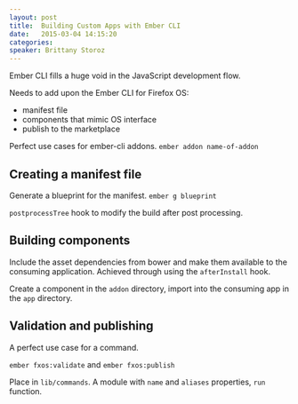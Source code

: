 ```yaml
---
layout: post
title:  Building Custom Apps with Ember CLI
date:   2015-03-04 14:15:20
categories:
speaker: Brittany Storoz
---
```


Ember CLI fills a huge void in the JavaScript development flow.

Needs to add upon the Ember CLI for Firefox OS:

* manifest file
* components that mimic OS interface
* publish to the marketplace

Perfect use cases for ember-cli addons. `ember addon name-of-addon`

## Creating a manifest file

Generate a blueprint for the manifest. `ember g blueprint`

`postprocessTree` hook to modify the build after post processing.

## Building components

Include the asset dependencies from bower and make them available to the
consuming application. Achieved through using the `afterInstall` hook.

Create a component in the `addon` directory, import into the consuming app
in the `app` directory.

## Validation and publishing

A perfect use case for a command.

`ember fxos:validate` and `ember fxos:publish`

Place in `lib/commands`. A module with `name` and `aliases` properties, `run`
function.
